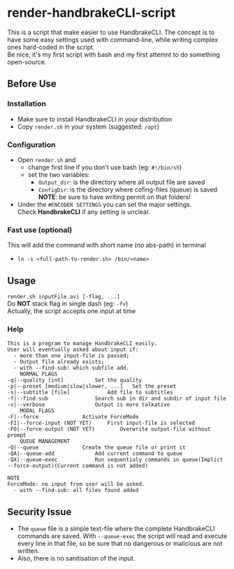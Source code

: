 # render-handbrakeCLI-script
This is a script that make easier to use HandbrakeCLI.
The concept is to have some easy settings used with command-line, while writing complex ones hard-coded in the script. <br/>
Be nice, it's my first script with bash and my first attemnt to do something open-source. 

## Before Use
### Installation
- Make sure to install HandbrakeCLI in your distribution
- Copy `render.sh` in your system (suggested: `/opt`)
### Configuration
- Open  `render.sh` and 
	- change first line if you don't use bash (eg: `#!/bin/sh`)
	- set the two variables:
    	- `Output_dir`: is the directory where all output file are saved
    	- `ConfigDir`: is the directory where cofing-files (queue) is saved<br/>
    **NOTE**: be sure to have writing permit on that folders!
 - Under the `#ENCODER SETTINGS` you can set the major settings.<br/>
Check **HandbrakeCLI** if any setting is unclear. 
### Fast use (optional)
This will add the command with short name (no abs-path) in terminal
- `ln -s <full-path-to-render.sh> /bin/<name>`

## Usage
`render.sh inputFile.avi [-flag, ...]` <br/>
Do **NOT** stack flag in single dash (eg: `-fv`) <br/>
Actually, the script accepts one input at time <br/>
### Help
```
This is a program to manage HandbrakeCLI easily.
User will eventually asked about input if:
  - more than one input-file is passed;
  - Output file already exists;
  - with --find-sub: which subfile add.
	NORMAL FLAGS
-q|--quality [int]			Set the quality
-p|--preset [medium|slow|slower, ...]	Set the preset
-s|--subtitle [file]			Add file to subtitles
-f|--find-sub				Search sub in dir and subdir of input file
-v|--verbose				Output is more talkative
	MODAL FLAGS
-F|--force				Activate ForceMode
-FI|--force-input (NOT YET)		First input-file is selected
-FO|--force-output (NOT YET)		Overwrite output-file without prompt
	QUEUE MANAGEMENT
-Q|--queue				Create the queue file or print it
-QA|--queue-add				Add current command to queue
-QX|--queue-exec			Run sequentialy commands in queue(Implict --force-output)(Current command is not added)

NOTE
ForceMode: no input from user will be asked.
  - with --find-sub: all files found added
 ```
 
 ## Security Issue
 - The `queue` file is a simple text-file where the complete HandbrakeCLI commands are saved. With `--queue-exec` the script will read and execute every line in that file, so be sure that no dangerous or malicious are not written.
 - Also, there is no sanitisation of the input.
